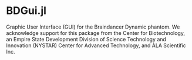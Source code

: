 # BDGui.jl
Graphic User Interface (GUI) for the Braindancer Dynamic phantom. We acknowledge support for this package from the Center for Biotechnology, an Empire State Development Division of Science Technology and Innovation (NYSTAR) Center for Advanced Technology, and ALA Scientific Inc.
